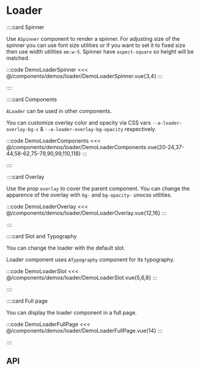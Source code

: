 <script lang="ts" setup>
import api from '@anu/component-meta/ALoader.json';
</script>

# Loader

<!-- 👉 Spinner -->
::::card Spinner

Use `ASpinner` component to render a spinner. For adjusting size of the spinner you can use font size utilities or if you want to set it to fixed size then use width utilities `em:w-5`. Spinner have `aspect-square` so height will be matched.

:::code DemoLoaderSpinner
<<< @/components/demos/loader/DemoLoaderSpinner.vue{3,4}
:::

::::

<!-- 👉 Components -->
::::card Components

`ALoader` can be used in other components.

You can customize overlay color and opacity via CSS vars `--a-loader-overlay-bg-c` & `--a-loader-overlay-bg-opacity` respectively.

:::code DemoLoaderComponents
<<< @/components/demos/loader/DemoLoaderComponents.vue{20-24,37-44,58-62,75-79,90,99,110,118}
:::

::::

<!-- 👉 Overlay -->
::::card Overlay

Use the prop `overlay` to cover the parent component. You can change the apparence of the overlay with `bg-` and `bg-opacity-` unocss utilities.

:::code DemoLoaderOverlay
<<< @/components/demos/loader/DemoLoaderOverlay.vue{12,16}
:::

::::

<!-- 👉 Slot and Typography -->
::::card Slot and Typography

You can change the loader with the default slot.

Loader component uses `ATypography` component for its typography.

:::code DemoLoaderSlot
<<< @/components/demos/loader/DemoLoaderSlot.vue{5,6,8}
:::

::::

<!-- 👉 Full page -->
::::card Full page

You can display the loader component in a full page.

:::code DemoLoaderFullPage
<<< @/components/demos/loader/DemoLoaderFullPage.vue{14}
:::

::::

<!-- 👉 API -->
## API

<Api :api="api"></Api>
